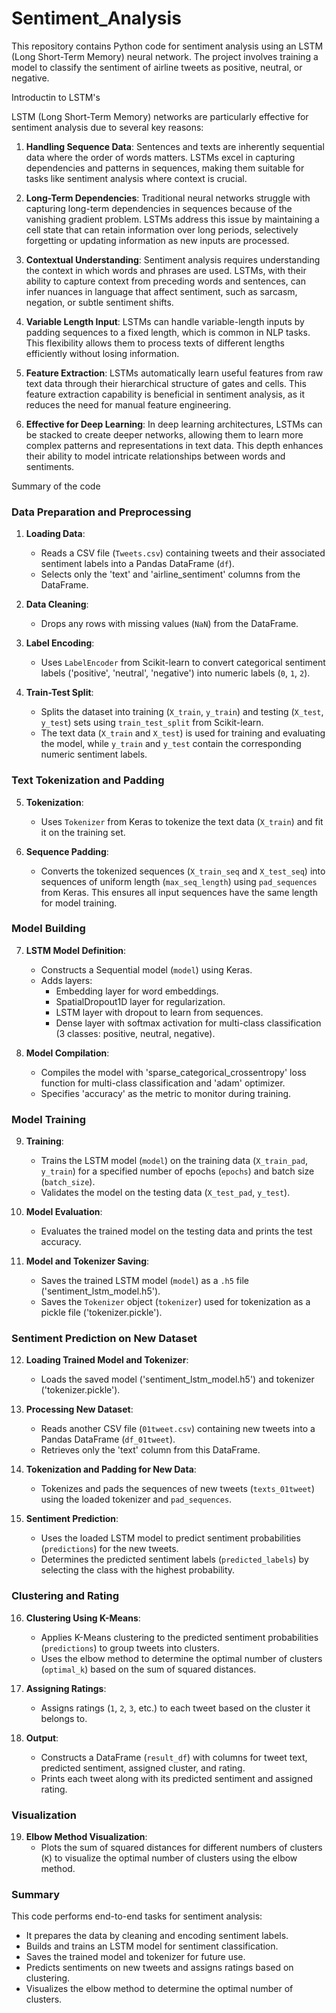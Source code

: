 # Sentiment_Analysis
This repository contains Python code for sentiment analysis using an LSTM (Long Short-Term Memory) neural network. The project involves training a model to classify the sentiment of airline tweets as positive, neutral, or negative.

Introductin to LSTM's

LSTM (Long Short-Term Memory) networks are particularly effective for sentiment analysis due to several key reasons:

1. **Handling Sequence Data**: Sentences and texts are inherently sequential data where the order of words matters. LSTMs excel in capturing dependencies and patterns in sequences, making them suitable for tasks like sentiment analysis where context is crucial.

2. **Long-Term Dependencies**: Traditional neural networks struggle with capturing long-term dependencies in sequences because of the vanishing gradient problem. LSTMs address this issue by maintaining a cell state that can retain information over long periods, selectively forgetting or updating information as new inputs are processed.

3. **Contextual Understanding**: Sentiment analysis requires understanding the context in which words and phrases are used. LSTMs, with their ability to capture context from preceding words and sentences, can infer nuances in language that affect sentiment, such as sarcasm, negation, or subtle sentiment shifts.

4. **Variable Length Input**: LSTMs can handle variable-length inputs by padding sequences to a fixed length, which is common in NLP tasks. This flexibility allows them to process texts of different lengths efficiently without losing information.

5. **Feature Extraction**: LSTMs automatically learn useful features from raw text data through their hierarchical structure of gates and cells. This feature extraction capability is beneficial in sentiment analysis, as it reduces the need for manual feature engineering.

6. **Effective for Deep Learning**: In deep learning architectures, LSTMs can be stacked to create deeper networks, allowing them to learn more complex patterns and representations in text data. This depth enhances their ability to model intricate relationships between words and sentiments.

Summary of the code
### Data Preparation and Preprocessing

1. **Loading Data**:
   - Reads a CSV file (`Tweets.csv`) containing tweets and their associated sentiment labels into a Pandas DataFrame (`df`).
   - Selects only the 'text' and 'airline_sentiment' columns from the DataFrame.

2. **Data Cleaning**:
   - Drops any rows with missing values (`NaN`) from the DataFrame.

3. **Label Encoding**:
   - Uses `LabelEncoder` from Scikit-learn to convert categorical sentiment labels ('positive', 'neutral', 'negative') into numeric labels (`0`, `1`, `2`).

4. **Train-Test Split**:
   - Splits the dataset into training (`X_train`, `y_train`) and testing (`X_test`, `y_test`) sets using `train_test_split` from Scikit-learn.
   - The text data (`X_train` and `X_test`) is used for training and evaluating the model, while `y_train` and `y_test` contain the corresponding numeric sentiment labels.

### Text Tokenization and Padding

5. **Tokenization**:
   - Uses `Tokenizer` from Keras to tokenize the text data (`X_train`) and fit it on the training set.

6. **Sequence Padding**:
   - Converts the tokenized sequences (`X_train_seq` and `X_test_seq`) into sequences of uniform length (`max_seq_length`) using `pad_sequences` from Keras. This ensures all input sequences have the same length for model training.

### Model Building

7. **LSTM Model Definition**:
   - Constructs a Sequential model (`model`) using Keras.
   - Adds layers: 
     - Embedding layer for word embeddings.
     - SpatialDropout1D layer for regularization.
     - LSTM layer with dropout to learn from sequences.
     - Dense layer with softmax activation for multi-class classification (3 classes: positive, neutral, negative).

8. **Model Compilation**:
   - Compiles the model with 'sparse_categorical_crossentropy' loss function for multi-class classification and 'adam' optimizer.
   - Specifies 'accuracy' as the metric to monitor during training.

### Model Training

9. **Training**:
   - Trains the LSTM model (`model`) on the training data (`X_train_pad`, `y_train`) for a specified number of epochs (`epochs`) and batch size (`batch_size`).
   - Validates the model on the testing data (`X_test_pad`, `y_test`).

10. **Model Evaluation**:
    - Evaluates the trained model on the testing data and prints the test accuracy.

11. **Model and Tokenizer Saving**:
    - Saves the trained LSTM model (`model`) as a `.h5` file ('sentiment_lstm_model.h5').
    - Saves the `Tokenizer` object (`tokenizer`) used for tokenization as a pickle file ('tokenizer.pickle').

### Sentiment Prediction on New Dataset

12. **Loading Trained Model and Tokenizer**:
    - Loads the saved model ('sentiment_lstm_model.h5') and tokenizer ('tokenizer.pickle').

13. **Processing New Dataset**:
    - Reads another CSV file (`01tweet.csv`) containing new tweets into a Pandas DataFrame (`df_01tweet`).
    - Retrieves only the 'text' column from this DataFrame.

14. **Tokenization and Padding for New Data**:
    - Tokenizes and pads the sequences of new tweets (`texts_01tweet`) using the loaded tokenizer and `pad_sequences`.

15. **Sentiment Prediction**:
    - Uses the loaded LSTM model to predict sentiment probabilities (`predictions`) for the new tweets.
    - Determines the predicted sentiment labels (`predicted_labels`) by selecting the class with the highest probability.

### Clustering and Rating

16. **Clustering Using K-Means**:
    - Applies K-Means clustering to the predicted sentiment probabilities (`predictions`) to group tweets into clusters.
    - Uses the elbow method to determine the optimal number of clusters (`optimal_k`) based on the sum of squared distances.

17. **Assigning Ratings**:
    - Assigns ratings (`1`, `2`, `3`, etc.) to each tweet based on the cluster it belongs to.

18. **Output**:
    - Constructs a DataFrame (`result_df`) with columns for tweet text, predicted sentiment, assigned cluster, and rating.
    - Prints each tweet along with its predicted sentiment and assigned rating.

### Visualization

19. **Elbow Method Visualization**:
    - Plots the sum of squared distances for different numbers of clusters (`K`) to visualize the optimal number of clusters using the elbow method.

### Summary

This code performs end-to-end tasks for sentiment analysis:
- It prepares the data by cleaning and encoding sentiment labels.
- Builds and trains an LSTM model for sentiment classification.
- Saves the trained model and tokenizer for future use.
- Predicts sentiments on new tweets and assigns ratings based on clustering.
- Visualizes the elbow method to determine the optimal number of clusters.

